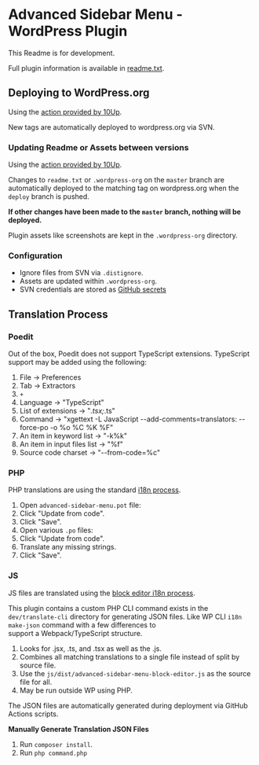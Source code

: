 # Advanced Sidebar Menu - WordPress Plugin

This Readme is for development.

Full plugin information is available in [readme.txt](readme.txt).

## Deploying to WordPress.org

Using the [action provided by 10Up](https://github.com/10up/action-wordpress-plugin-deploy).

New tags are automatically deployed to wordpress.org via SVN.

### Updating Readme or Assets between versions

Using the [action provided by 10Up](https://github.com/10up/action-wordpress-plugin-asset-update).

Changes to `readme.txt` or `.wordpress-org` on the `master` branch are automatically deployed to the matching tag on wordpress.org when
the `deploy` branch is pushed.

**If other changes have been made to the `master` branch, nothing will be deployed.**

Plugin assets like screenshots are kept in the `.wordpress-org` directory.

### Configuration

* Ignore files from SVN via `.distignore`.
* Assets are updated within `.wordpress-org`.
* SVN credentials are stored as [GitHub secrets](https://github.com/lipemat/advanced-sidebar-menu/settings/secrets)

## Translation Process

### Poedit

Out of the box, Poedit does not support TypeScript extensions. TypeScript support may be added using the following:

1. File -> Preferences
2. Tab -> Extractors
3. `+`
4. Language -> "TypeScript"
5. List of extensions -> "*.tsx;*.ts"
6. Command -> "xgettext -L JavaScript --add-comments=translators: --force-po -o %o %C %K %F"
7. An item in keyword list -> "-k%k"
8. An item in input files list -> "%f"
9. Source code charset -> "--from-code=%c"

### PHP

PHP translations are using the standard [i18n process](https://developer.wordpress.org/plugins/internationalization/how-to-internationalize-your-plugin/).
1. Open `advanced-sidebar-menu.pot` file:
2. Click "Update from code".
3. Click "Save".
4. Open various `.po` files:
5. Click "Update from code".
6. Translate any missing strings.
7. Click "Save".

### JS

JS files are translated using the [block editor i18n process](https://developer.wordpress.org/block-editor/how-to-guides/internationalization/).

This plugin contains a custom PHP CLI command exists in the `dev/translate-cli` directory for generating JSON files. Like WP CLI `i18n make-json` command with a few differences to  
support a Webpack/TypeScript structure.

1. Looks for .jsx, .ts, and .tsx as well as the .js.
2. Combines all matching translations to a single file instead of split
   by source file.
3. Use the `js/dist/advanced-sidebar-menu-block-editor.js` as the source file for all.
4. May be run outside WP using PHP.

The JSON files are automatically generated during deployment via GitHub Actions scripts.

**Manually Generate Translation JSON Files**
1. Run `composer install`.
2. Run `php command.php`
